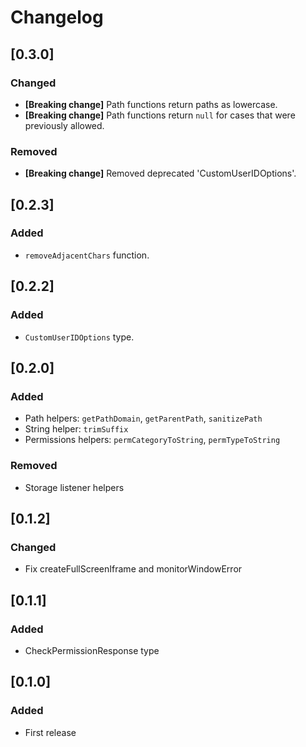 # Changelog

## [0.3.0]

### Changed

- **[Breaking change]** Path functions return paths as lowercase.
- **[Breaking change]** Path functions return `null` for cases that were previously allowed.

### Removed

- **[Breaking change]** Removed deprecated 'CustomUserIDOptions'.

## [0.2.3]

### Added

- `removeAdjacentChars` function.

## [0.2.2]

### Added

- `CustomUserIDOptions` type.

## [0.2.0]

### Added

- Path helpers: `getPathDomain`, `getParentPath`, `sanitizePath`
- String helper: `trimSuffix`
- Permissions helpers: `permCategoryToString`, `permTypeToString`

### Removed

- Storage listener helpers

## [0.1.2]

### Changed

- Fix createFullScreenIframe and monitorWindowError

## [0.1.1]

### Added

- CheckPermissionResponse type

## [0.1.0]

### Added

- First release
